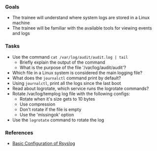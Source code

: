 ### Goals
- The trainee will understand where system logs are stored in a Linux machine
- The trainee will be familiar with the available tools for viewing events and logs 

### Tasks
- Use the command `cat /var/log/audit/audit.log | tail`
  - Briefly explain the output of the command
  - What is the purpose of the file '/var/log/audit/audit'?
- Which file in a Linux system is considered the main logging file?
- What does the `journalctl` command print by default?
- Using `journalctl`, print all the logs since the last boot
- Read about logrotate, which service runs the logrotate commands?
- Rotate /var/log/templog log file with the following configs:
  - Rotate when it's size gets to 10 bytes
  - Use compression
  - Don't rotate if the file is empty
  - Use the 'missingok' option
- Use the `logrotate` command to rotate the log

### References
- [Basic Configuration of Rsyslog](https://access.redhat.com/documentation/en-us/red_hat_enterprise_linux/7/html/system_administrators_guide/s1-basic_configuration_of_rsyslog)
